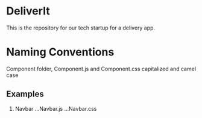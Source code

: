 # DeliverIt
This is the repository for our tech startup for a delivery app. 

Naming Conventions
==================
Component folder, Component.js and Component.css capitalized and camel case
## Examples
1. Navbar
...Navbar.js
...Navbar.css
